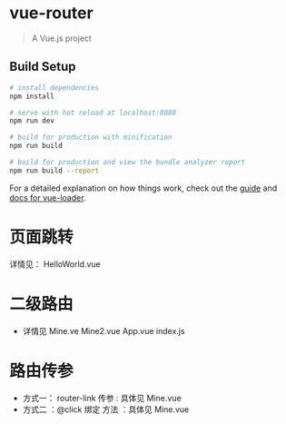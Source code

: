 # vue-router

> A Vue.js project

## Build Setup

``` bash
# install dependencies
npm install

# serve with hot reload at localhost:8080
npm run dev

# build for production with minification
npm run build

# build for production and view the bundle analyzer report
npm run build --report
```

For a detailed explanation on how things work, check out the [guide](http://vuejs-templates.github.io/webpack/) and [docs for vue-loader](http://vuejs.github.io/vue-loader).

# 页面跳转
  详情见： HelloWorld.vue

# 二级路由
  - 详情见 Mine.ve  Mine2.vue App.vue index.js

# 路由传参
  - 方式一： router-link 传参 : 具体见 Mine.vue
  - 方式二 ：@click  绑定 方法 ：具体见 Mine.vue
